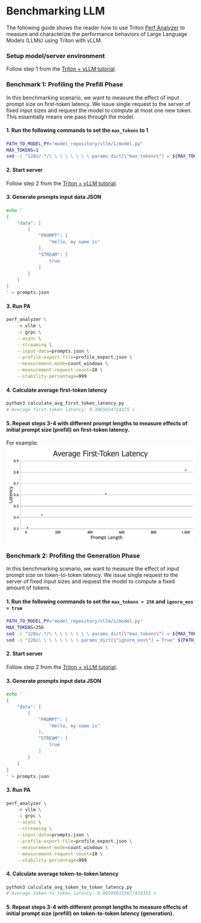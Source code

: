 <!--
Copyright (c) 2023, NVIDIA CORPORATION & AFFILIATES. All rights reserved.

Redistribution and use in source and binary forms, with or without
modification, are permitted provided that the following conditions
are met:
 * Redistributions of source code must retain the above copyright
   notice, this list of conditions and the following disclaimer.
 * Redistributions in binary form must reproduce the above copyright
   notice, this list of conditions and the following disclaimer in the
   documentation and/or other materials provided with the distribution.
 * Neither the name of NVIDIA CORPORATION nor the names of its
   contributors may be used to endorse or promote products derived
   from this software without specific prior written permission.

THIS SOFTWARE IS PROVIDED BY THE COPYRIGHT HOLDERS ``AS IS'' AND ANY
EXPRESS OR IMPLIED WARRANTIES, INCLUDING, BUT NOT LIMITED TO, THE
IMPLIED WARRANTIES OF MERCHANTABILITY AND FITNESS FOR A PARTICULAR
PURPOSE ARE DISCLAIMED.  IN NO EVENT SHALL THE COPYRIGHT OWNER OR
CONTRIBUTORS BE LIABLE FOR ANY DIRECT, INDIRECT, INCIDENTAL, SPECIAL,
EXEMPLARY, OR CONSEQUENTIAL DAMAGES (INCLUDING, BUT NOT LIMITED TO,
PROCUREMENT OF SUBSTITUTE GOODS OR SERVICES; LOSS OF USE, DATA, OR
PROFITS; OR BUSINESS INTERRUPTION) HOWEVER CAUSED AND ON ANY THEORY
OF LIABILITY, WHETHER IN CONTRACT, STRICT LIABILITY, OR TORT
(INCLUDING NEGLIGENCE OR OTHERWISE) ARISING IN ANY WAY OUT OF THE USE
OF THIS SOFTWARE, EVEN IF ADVISED OF THE POSSIBILITY OF SUCH DAMAGE.
-->

# Benchmarking LLM

The following guide shows the reader how to use Triton
[Perf Analyzer](https://github.com/triton-inference-server/client/tree/main/src/c%2B%2B/perf_analyzer)
to measure and characterize the performance behaviors of Large Language Models
(LLMs) using Triton with vLLM.

### Setup model/server environment

Follow step 1 from the
[Triton + vLLM tutorial](https://github.com/triton-inference-server/tutorials/blob/main/Quick_Deploy/vLLM/README.md).

### Benchmark 1: Profiling the Prefill Phase

In this benchmarking scenario, we want to measure the effect of input prompt
size on first-token latency. We issue single request to the server of fixed
input sizes and request the model to compute at most one new token. This
essentially means one pass through the model.

#### 1. Run the following commands to set the `max_tokens` to 1

```bash
PATH_TO_MODEL_PY="model_repository/vllm/1/model.py"
MAX_TOKENS=1
sed -i "128s/.*/\ \ \ \ \ \ \ \ params_dict[\"max_tokens\"] = ${MAX_TOKENS}/" ${PATH_TO_MODEL_PY}
```

#### 2. Start server

Follow step 2 from the
[Triton + vLLM tutorial](https://github.com/triton-inference-server/tutorials/blob/main/Quick_Deploy/vLLM/README.md).

#### 3. Generate prompts input data JSON

```bash
echo '
{
    "data": [
        {
            "PROMPT": [
                "Hello, my name is"
            ],
            "STREAM": [
                true
            ]
        }
    ]
}
' > prompts.json
```

#### 3. Run PA

```bash
perf_analyzer \
    -m vllm \
    -i grpc \
    --async \
    --streaming \
    --input-data=prompts.json \
    --profile-export-file=profile_export.json \
    --measurement-mode=count_windows \
    --measurement-request-count=10 \
    --stability-percentage=999
```

#### 4. Calculate average first-token latency

```bash
python3 calculate_avg_first_token_latency.py
# Average first-token latency: 0.3065654714375 s
```

#### 5. Repeat steps 3-4 with different prompt lengths to measure effects of initial prompt size (prefill) on first-token latency.

For example:
![](examples/avg_first_token_latency_chart.jpg)

### Benchmark 2: Profiling the Generation Phase

In this benchmarking scenario, we want to measure the effect of input prompt
size on token-to-token latency. We issue single request to the server of fixed
input sizes and request the model to compute a fixed amount of tokens.

#### 1. Run the following commands to set the `max_tokens = 256` and `ignore_eos = true`

```bash
PATH_TO_MODEL_PY="model_repository/vllm/1/model.py"
MAX_TOKENS=256
sed -i "128s/.*/\ \ \ \ \ \ \ \ params_dict[\"max_tokens\"] = ${MAX_TOKENS}/" ${PATH_TO_MODEL_PY}
sed -i "128i\ \ \ \ \ \ \ \ params_dict[\"ignore_eos\"] = True" ${PATH_TO_MODEL_PY}
```

#### 2. Start server

Follow step 2 from the
[Triton + vLLM tutorial](https://github.com/triton-inference-server/tutorials/blob/main/Quick_Deploy/vLLM/README.md).

#### 3. Generate prompts input data JSON

```bash
echo '
{
    "data": [
        {
            "PROMPT": [
                "Hello, my name is"
            ],
            "STREAM": [
                true
            ]
        }
    ]
}
' > prompts.json
```

#### 3. Run PA

```bash
perf_analyzer \
    -m vllm \
    -i grpc \
    --async \
    --streaming \
    --input-data=prompts.json \
    --profile-export-file=profile_export.json \
    --measurement-mode=count_windows \
    --measurement-request-count=10 \
    --stability-percentage=999
```

#### 4. Calculate average token-to-token latency

```bash
python3 calculate_avg_token_to_token_latency.py
# Average token-to-token latency: 0.003090155677419355 s
```

#### 5. Repeat steps 3-4 with different prompt lengths to measure effects of initial prompt size (prefill) on token-to-token latency (generation).
